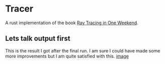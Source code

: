 # Tracer

A rust implementation of the book [Ray Tracing in One Weekend](https://raytracing.github.io/).

## Lets talk output first

This is the result I got after the final run. I am sure I could have made some more improvements but I am quite satisfied with this.
[image](./image.ppm)
